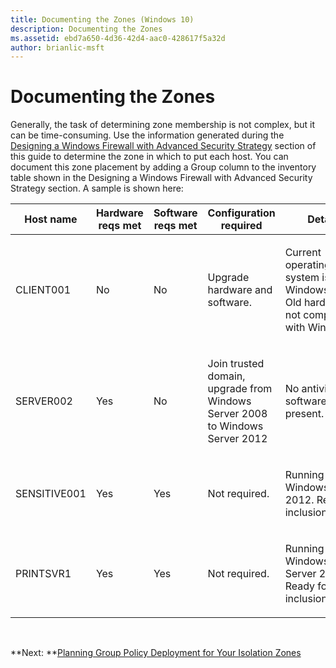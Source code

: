 ```yaml
---
title: Documenting the Zones (Windows 10)
description: Documenting the Zones
ms.assetid: ebd7a650-4d36-42d4-aac0-428617f5a32d
author: brianlic-msft
---
```


# Documenting the Zones


Generally, the task of determining zone membership is not complex, but it can be time-consuming. Use the information generated during the [Designing a Windows Firewall with Advanced Security Strategy](designing-a-windows-firewall-with-advanced-security-strategy.md) section of this guide to determine the zone in which to put each host. You can document this zone placement by adding a Group column to the inventory table shown in the Designing a Windows Firewall with Advanced Security Strategy section. A sample is shown here:

<table style="width:100%;">
<colgroup>
<col width="14%" />
<col width="14%" />
<col width="14%" />
<col width="14%" />
<col width="14%" />
<col width="14%" />
<col width="14%" />
</colgroup>
<thead>
<tr class="header">
<th>Host name</th>
<th>Hardware reqs met</th>
<th>Software reqs met</th>
<th>Configuration required</th>
<th>Details</th>
<th>Projected cost</th>
<th>Group</th>
</tr>
</thead>
<tbody>
<tr class="odd">
<td><p>CLIENT001</p></td>
<td><p>No</p></td>
<td><p>No</p></td>
<td><p>Upgrade hardware and software.</p></td>
<td><p>Current operating system is Windows XP. Old hardware not compatible with Windows 8.</p></td>
<td><p>$??</p></td>
<td><p>Isolated domain</p></td>
</tr>
<tr class="even">
<td><p>SERVER002</p></td>
<td><p>Yes</p></td>
<td><p>No</p></td>
<td><p>Join trusted domain, upgrade from Windows Server 2008 to Windows Server 2012</p></td>
<td><p>No antivirus software present.</p></td>
<td><p>$??</p></td>
<td><p>Encryption</p></td>
</tr>
<tr class="odd">
<td><p>SENSITIVE001</p></td>
<td><p>Yes</p></td>
<td><p>Yes</p></td>
<td><p>Not required.</p></td>
<td><p>Running Windows Server 2012. Ready for inclusion.</p></td>
<td><p>$0</p></td>
<td><p>Isolated server (in zone by itself)</p></td>
</tr>
<tr class="even">
<td><p>PRINTSVR1</p></td>
<td><p>Yes</p></td>
<td><p>Yes</p></td>
<td><p>Not required.</p></td>
<td><p>Running Windows Server 2008 R2. Ready for inclusion.</p></td>
<td><p>$0</p></td>
<td><p>Boundary</p></td>
</tr>
</tbody>
</table>

 

**Next: **[Planning Group Policy Deployment for Your Isolation Zones](planning-group-policy-deployment-for-your-isolation-zones.md)

 

 





